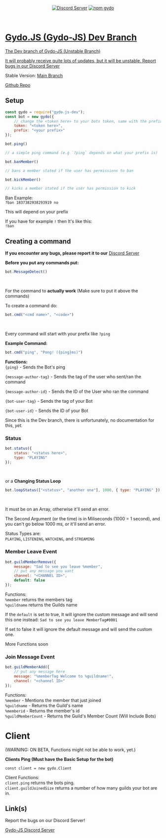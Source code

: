 <div align="center">
  <br />
  <p>
    <a href="https://discord.gg/s5UcwZTzKg"><img src="https://img.shields.io/discord/823028211075383316?label=Gydo-JS%20Server&logo=discord" alt="Discord Server"/></a>
    <a href="https://npmjs.com/package/gydo.js-dev"><img src="https://img.shields.io/npm/v/gydo.js-dev?color=%23acff00&label=gydo.js-dev&logo=npm" alt="npm gydo" />
  </p>
  <br />
</div>

# Gydo.JS (Gydo-JS) Dev Branch

The Dev branch of Gydo-JS
(Unstable Branch)

It will probably receive quite lots of updates, but it will be unstable. Report bugs in our [Discord Server](https://discord.gg/s5UcwZTzKg)

Stable Version: [Main Branch](https://npmjs.com/package/gydo-js)

[Github Repo](https://github.com/Gydo-Team/gydo.js-dev)

## Setup

```js 
const gydo = require("gydo.js-dev");
const bot = new gydo({
    // change the <token here> to your bots token, same with the prefix (you can only do one prefix yet)
    token: "<token here>",
    prefix: "<your prefix>"
});

bot.ping() 

// a simple ping command (e.g `?ping` depends on what your prefix is)

bot.banMember() 

// bans a member stated if the user has permissions to ban

bot.kickMember()

// kicks a member stated if the user has permission to kick

```

Ban Example: <br />
`?ban 1837382938293919 no`

This will depend on your prefix <br />

If you have for example `!` then It's like this: <br />
`!ban`

## Creating a command

**If you encounter any bugs, please report it to our** [Discord Server](https://discord.gg/s5UcwZTzKg)
<br />

**Before you put any commands put:**
<br />
```js
bot.MessageDetect()
```
<br />

For the command to **actually work**
(Make sure to put it above the commands)
<br />

To create a command do: <br />
```js
bot.cmd("<cmd name>", "<code>")
```
<br />

Every command will start with your prefix like `?ping` <br />

**Example Command:**
<br />
```js
bot.cmd("ping", "Pong! ({ping}ms)")
```
**Functions:**
<br />
`{ping}` - Sends the Bot's ping <br />

`{message-author-tag}` - Sends the tag of the user who sent/ran the command <br />

`{message-author-id}` - Sends the ID of the User who ran the command <br /> 

`{bot-user-tag}` - Sends the tag of your Bot <br />

`{bot-user-id}` - Sends the ID of your Bot <br />

Since this is the Dev branch, there is unfortunately, no documentation for this, _yet._

### Status

```js 
bot.status({
    status: "<status here>",
    type: "PLAYING"
});
``` 
<br />

or a **Changing Status Loop** <br />
```js
bot.loopStatus(["<status>", "another one"], 1000, { type: "PLAYING" })
```
<br />

It must be on an Array, otherwise it'll send an error. <br />

The Second Argument (or the time) is in Miliseconds (1000 = 1 second), and you can't go below 1000 ms, or it'll send an error. <br />

Status Types are: <br />
`PLAYING`, `LISTENING`, `WATCHING`, and `STREAMING`

### Member Leave Event

```js
bot.guildMemberRemove({
    message: "Sad to see you leave %member",
    // put any message you want
    channel: "<CHANNEL ID>",
    default: false
});
```

Functions: <br />
`%member` returns the members tag <br />
`%guildname` returns the Guilds name <br />


If the `default` is set to true, It will ignore the custom message and will send this one instead: `Sad to see you leave MemberTag#0001` <br />


If set to false it will ignore the default message and will send the custom one. <br />

More Functions soon 

### Join Message Event

```js
bot.guildMemberAdd({
    // put any message here
    message: "%memberTag Welcome to %guildname!",
    channel: "<channel ID>"
});
```

Functions: <br />
`%member` - Mentions the member that just joined <br />
`%guildname` - Returns the Guild's name <br />
`%memberid` - Returns the member's id <br />
`%guildMemberCount` - Returns the Guild's Member Count (Will Include Bots)

# Client 

(WARNING: ON BETA, Functions might not be able to work, yet.) <br />

**Clients Ping (Must have the Basic Setup for the bot)** <br />


`const client = new gydo.Client` <br />

Client Functions: <br />
`client.ping` returns the bots ping. <br />
`client.guildJoinedSize` returns a number of how many guilds your bot are in. <br />

## Link(s)
Report the bugs on our Discord Server! <br />

[Gydo-JS Discord Server](https://discord.gg/s5UcwZTzKg)